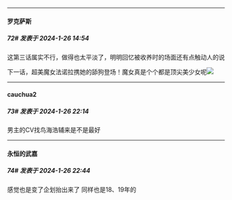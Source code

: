 
*****

####  罗克萨斯  
##### 72#       发表于 2024-1-26 14:54

这第三话属实不行，做得也太平淡了，明明回忆被收养时的场面还有点触动人的说

下一话，超美魔女法诺拉携她的舔狗登场！魔女真是个个都是顶尖美少女呢<img src="https://static.saraba1st.com/image/smiley/face2017/079.png" referrerpolicy="no-referrer">


*****

####  cauchua2  
##### 73#       发表于 2024-1-26 22:14

男主的CV找鸟海浩辅来是不是最好


*****

####  永恒的武嘉  
##### 74#       发表于 2024-1-26 22:44

感觉也是变了企划抬出来了 同样也是18、19年的

